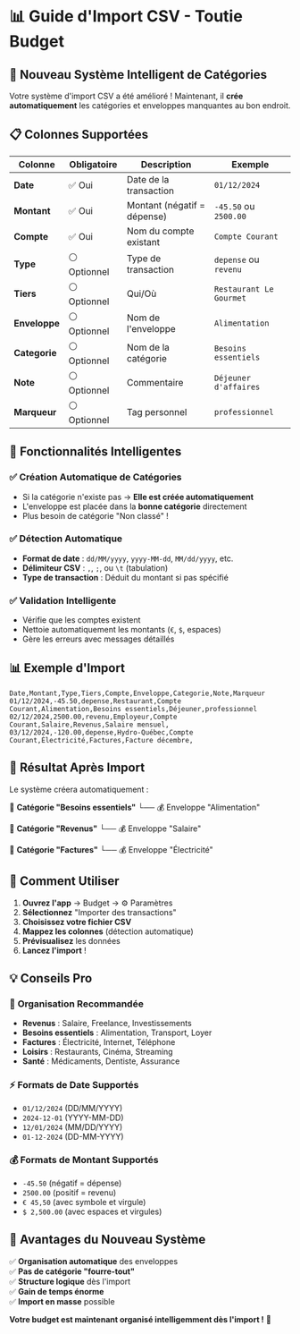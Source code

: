 # 📊 Guide d'Import CSV - Toutie Budget

## 🎯 **Nouveau Système Intelligent de Catégories**

Votre système d'import CSV a été amélioré ! Maintenant, il **crée automatiquement** les catégories et enveloppes manquantes au bon endroit.

## 📋 **Colonnes Supportées**

| Colonne | Obligatoire | Description | Exemple |
|---------|-------------|-------------|---------|
| **Date** | ✅ Oui | Date de la transaction | `01/12/2024` |
| **Montant** | ✅ Oui | Montant (négatif = dépense) | `-45.50` ou `2500.00` |
| **Compte** | ✅ Oui | Nom du compte existant | `Compte Courant` |
| **Type** | ⚪ Optionnel | Type de transaction | `depense` ou `revenu` |
| **Tiers** | ⚪ Optionnel | Qui/Où | `Restaurant Le Gourmet` |
| **Enveloppe** | ⚪ Optionnel | Nom de l'enveloppe | `Alimentation` |
| **Categorie** | ⚪ Optionnel | Nom de la catégorie | `Besoins essentiels` |
| **Note** | ⚪ Optionnel | Commentaire | `Déjeuner d'affaires` |
| **Marqueur** | ⚪ Optionnel | Tag personnel | `professionnel` |

## 🚀 **Fonctionnalités Intelligentes**

### ✅ **Création Automatique de Catégories**
- Si la catégorie n'existe pas → **Elle est créée automatiquement**
- L'enveloppe est placée dans la **bonne catégorie** directement
- Plus besoin de catégorie "Non classé" !

### ✅ **Détection Automatique**
- **Format de date** : `dd/MM/yyyy`, `yyyy-MM-dd`, `MM/dd/yyyy`, etc.
- **Délimiteur CSV** : `,`, `;`, ou `\t` (tabulation)
- **Type de transaction** : Déduit du montant si pas spécifié

### ✅ **Validation Intelligente**
- Vérifie que les comptes existent
- Nettoie automatiquement les montants (`€`, `$`, espaces)
- Gère les erreurs avec messages détaillés

## 📊 **Exemple d'Import**

```csv
Date,Montant,Type,Tiers,Compte,Enveloppe,Categorie,Note,Marqueur
01/12/2024,-45.50,depense,Restaurant,Compte Courant,Alimentation,Besoins essentiels,Déjeuner,professionnel
02/12/2024,2500.00,revenu,Employeur,Compte Courant,Salaire,Revenus,Salaire mensuel,
03/12/2024,-120.00,depense,Hydro-Québec,Compte Courant,Électricité,Factures,Facture décembre,
```

## 🎯 **Résultat Après Import**

Le système créera automatiquement :

📁 **Catégorie "Besoins essentiels"** 
   └── 💰 Enveloppe "Alimentation"

📁 **Catégorie "Revenus"**
   └── 💰 Enveloppe "Salaire"

📁 **Catégorie "Factures"**
   └── 💰 Enveloppe "Électricité"

## 🔧 **Comment Utiliser**

1. **Ouvrez l'app** → Budget → ⚙️ Paramètres
2. **Sélectionnez** "Importer des transactions"
3. **Choisissez votre fichier CSV**
4. **Mappez les colonnes** (détection automatique)
5. **Prévisualisez** les données
6. **Lancez l'import** !

## 💡 **Conseils Pro**

### 🎨 **Organisation Recommandée**
- **Revenus** : Salaire, Freelance, Investissements
- **Besoins essentiels** : Alimentation, Transport, Loyer
- **Factures** : Électricité, Internet, Téléphone
- **Loisirs** : Restaurants, Cinéma, Streaming
- **Santé** : Médicaments, Dentiste, Assurance

### ⚡ **Formats de Date Supportés**
- `01/12/2024` (DD/MM/YYYY)
- `2024-12-01` (YYYY-MM-DD)  
- `12/01/2024` (MM/DD/YYYY)
- `01-12-2024` (DD-MM-YYYY)

### 💰 **Formats de Montant Supportés**
- `-45.50` (négatif = dépense)
- `2500.00` (positif = revenu)
- `€ 45,50` (avec symbole et virgule)
- `$ 2,500.00` (avec espaces et virgules)

## 🎉 **Avantages du Nouveau Système**

✅ **Organisation automatique** des enveloppes  
✅ **Pas de catégorie "fourre-tout"**  
✅ **Structure logique** dès l'import  
✅ **Gain de temps énorme**  
✅ **Import en masse** possible  

**Votre budget est maintenant organisé intelligemment dès l'import !** 🚀 